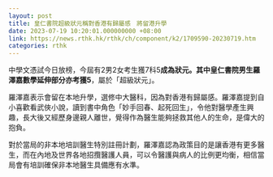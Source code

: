 ```yaml
---
layout: post
title: 皇仁書院超級狀元稱對香港有歸屬感　將留港升學
date: 2023-07-19 10:20:01.000000000 +08:00
link: https://news.rthk.hk/rthk/ch/component/k2/1709590-20230719.htm
categories: rthk
---
```


中學文憑試今日放榜，今屆有2男2女考生獲7科5**成為狀元。其中皇仁書院男生羅澤嘉數學延伸部分亦考獲5**，屬於「超級狀元」。

羅澤嘉表示會留在本地升學，選修中大醫科，因為對香港有歸屬感。羅澤嘉提到自小喜歡看武俠小說，讀到書中角色「妙手回春、起死回生」，令他對醫學產生興趣，長大後又經歷身邊親人離世，覺得作為醫生能夠拯救其他人的生命，是偉大的抱負。

對於當局的非本地培訓醫生特別註冊計劃，羅澤嘉認為政策目的是讓香港有更多醫生，而在內地及世界各地招攬醫護人員，可以令醫護與病人的比例更均衡，相信當局會有培訓確保非本地醫生具備應有水準。
